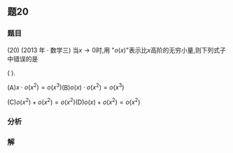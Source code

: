 ## 题20
### 题目
(20) (2013 年 · 数学三) 当$x \rightarrow  0$时,用 "$o( x)$"表示比$x$高阶的无穷小量,则下列式子中错误的是

(   ).

(A)$x \cdot  o( {x}^{2})  = o( {x}^{3})$(B)$o( x)  \cdot  o( {x}^{2})  = o( {x}^{3})$

(C)$o( {x}^{2})  + o( {x}^{2})  = o( {x}^{2})$(D)$o( x)  + o( {x}^{2})  = o( {x}^{2})$
### 分析

### 解